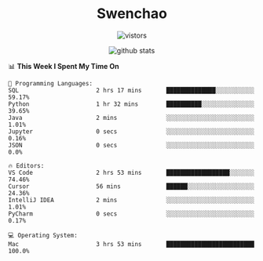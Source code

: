 <h1 align="center">Swenchao</h3>

<p align="center">
  <img src="https://visitor-badge.glitch.me/badge?page_id=Swenchao" alt="vistors" />
</p>

<p align="center">
  <img src="https://github-readme-stats.vercel.app/api?username=Swenchao&count_private=true&show_icons=true&theme=vue-dark&hide_title=true" alt="github stats" />
</p>

<!--START_SECTION:waka-->
📊 **This Week I Spent My Time On** 

```text
💬 Programming Languages: 
SQL                      2 hrs 17 mins       ██████████████░░░░░░░░░░░   59.17% 
Python                   1 hr 32 mins        ██████████░░░░░░░░░░░░░░░   39.65% 
Java                     2 mins              ░░░░░░░░░░░░░░░░░░░░░░░░░   1.01% 
Jupyter                  0 secs              ░░░░░░░░░░░░░░░░░░░░░░░░░   0.16% 
JSON                     0 secs              ░░░░░░░░░░░░░░░░░░░░░░░░░   0.0%

🔥 Editors: 
VS Code                  2 hrs 53 mins       ██████████████████░░░░░░░   74.46% 
Cursor                   56 mins             ██████░░░░░░░░░░░░░░░░░░░   24.36% 
IntelliJ IDEA            2 mins              ░░░░░░░░░░░░░░░░░░░░░░░░░   1.01% 
PyCharm                  0 secs              ░░░░░░░░░░░░░░░░░░░░░░░░░   0.17%

💻 Operating System: 
Mac                      3 hrs 53 mins       █████████████████████████   100.0%

```


<!--END_SECTION:waka-->
